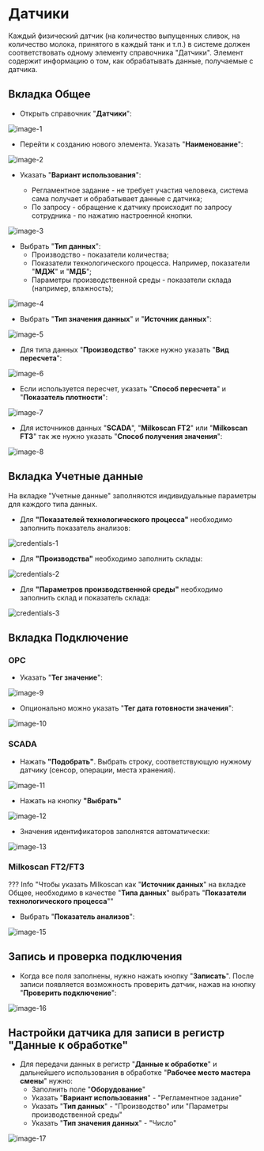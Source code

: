 # Датчики

Каждый физический датчик (на количество выпущенных сливок, на количество молока, принятого в каждый танк и т.п.) в системе должен соответствовать одному элементу справочника "Датчики". Элемент содержит информацию о том, как обрабатывать данные, получаемые с датчика.

## Вкладка Общее

- Открыть справочник "**Датчики**":

![image-1](../../../Cheese/OPCDataExchange/SystemSetting/Sensors.assets/image-1.png)

- Перейти к созданию нового элемента. Указать "**Наименование**":

![image-2](../../../Cheese/OPCDataExchange/SystemSetting/Sensors.assets/image-2.png)

- Указать "**Вариант использования**":

    - Регламентное задание - не требует участия человека, система сама получает и обрабатывает данные с датчика;
    - По запросу - обращение к датчику происходит по запросу сотрудника - по нажатию настроенной кнопки.

![image-3](../../../Cheese/OPCDataExchange/SystemSetting/Sensors.assets/image-3.png)

- Выбрать "**Тип данных**":
    - Производство - показатели количества;
    - Показатели технологического процесса. Например, показатели "**МДЖ**" и "**МДБ**";
    - Параметры производственной среды - показатели склада (например, влажность);
 
![image-4](../../../Cheese/OPCDataExchange/SystemSetting/Sensors.assets/image-4.png)

- Выбрать "**Тип значения данных**" и "**Источник данных**":
 
![image-5](../../../Cheese/OPCDataExchange/SystemSetting/Sensors.assets/image-5.png)

- Для типа данных "**Производство**" также нужно указать "**Вид пересчета**":
 
![image-6](../../../Cheese/OPCDataExchange/SystemSetting/Sensors.assets/image-6.png)

- Если используется пересчет, указать "**Способ пересчета**" и "**Показатель плотности**":
 
![image-7](../../../Cheese/OPCDataExchange/SystemSetting/Sensors.assets/image-7.png)

- Для источников данных "**SCADA**", "**Milkoscan FT2**" или "**Milkoscan FT3**" так же нужно указать "**Способ получения значения**":
 
![image-8](../../../Cheese/OPCDataExchange/SystemSetting/Sensors.assets/image-8.png)

## Вкладка Учетные данные

На вкладке "Учетные данные" заполняются индивидуальные параметры для каждого типа данных.

- Для **"Показателей технологического процесса"** необходимо заполнить показатель анализов:

![credentials-1](../../../Cheese/OPCDataExchange/SystemSetting/Sensors.assets/credentials-1.png)

- Для **"Производства"** необходимо заполнить склады:

![credentials-2](../../../Cheese/OPCDataExchange/SystemSetting/Sensors.assets/credentials-2.png)

- Для **"Параметров производственной среды"** необходимо заполнить склад и показатель склада:

![credentials-3](../../../Cheese/OPCDataExchange/SystemSetting/Sensors.assets/credentials-3.png)

## Вкладка Подключение

### OPC

- Указать "**Тег значение**":

![image-9](../../../Cheese/OPCDataExchange/SystemSetting/Sensors.assets/image-9.png)

- Опционально можно указать "**Тег дата готовности значения**":

![image-10](../../../Cheese/OPCDataExchange/SystemSetting/Sensors.assets/image-10.png)

### SCADA

- Нажать **"Подобрать"**. Выбрать строку, соответствующую нужному датчику (сенсор, операции, места хранения).

![image-11](../../../Cheese/OPCDataExchange/SystemSetting/Sensors.assets/image-11.png)

- Нажать на кнопку **"Выбрать"**

![image-12](../../../Cheese/OPCDataExchange/SystemSetting/Sensors.assets/image-12.png)

- Значения идентификаторов заполнятся автоматически:

![image-13](../../../Cheese/OPCDataExchange/SystemSetting/Sensors.assets/image-13.png)

### Milkoscan FT2/FT3

??? Info "Чтобы указать Milkoscan как "**Источник данных**" на вкладке Общее, необходимо в качестве "**Типа данных**" выбрать "**Показатели технологического процесса**""

- Выбрать "**Показатель анализов**":

![image-15](../../../Cheese/OPCDataExchange/SystemSetting/Sensors.assets/image-15.png)

## Запись и проверка подключения

- Когда все поля заполнены, нужно нажать кнопку "**Записать**". После записи появляется возможность проверить датчик, нажав на кнопку "**Проверить подключение**":

![image-16](../../../Cheese/OPCDataExchange/SystemSetting/../../../Cheese/OPCDataExchange/SystemSetting/Sensors.assets/image-16.png)

## Настройки датчика для записи в регистр "Данные к обработке"

- Для передачи данных в регистр "**Данные к обработке**" и дальнейшего использования в обработке "**Рабочее место мастера смены**" нужно:
    -  Заполнить поле "**Оборудование**"
    -  Указать "**Вариант использования**" - "Регламентное задание"
    -  Указать "**Тип данных**" - "Производство" или "Параметры производственной среды"
    -  Указать "**Тип значения данных**" - "Число"

![image-17](../../../Cheese/OPCDataExchange/SystemSetting/../../../Cheese/OPCDataExchange/SystemSetting/Sensors.assets/image-17.png)